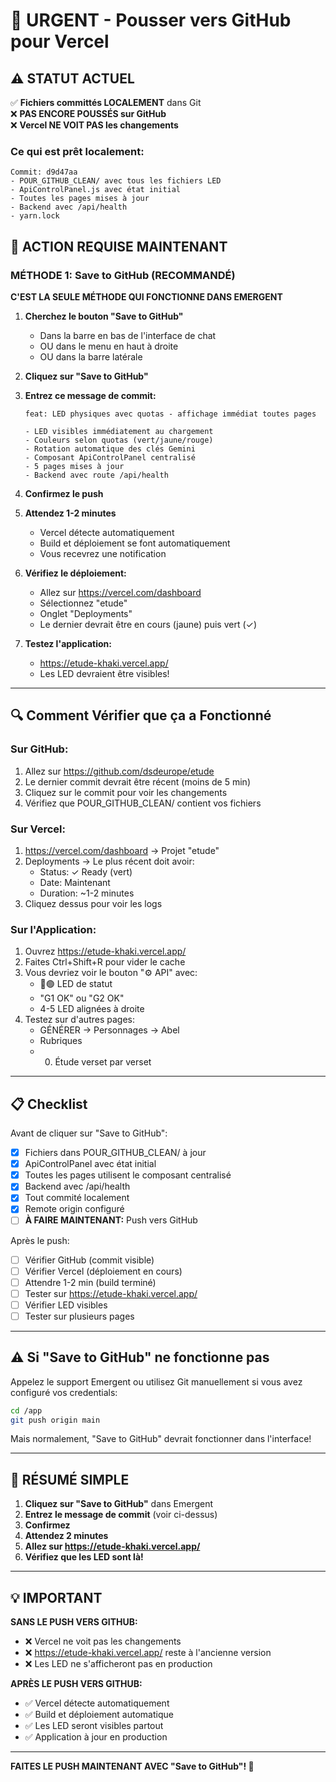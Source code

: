# 🚨 URGENT - Pousser vers GitHub pour Vercel

## ⚠️ STATUT ACTUEL

✅ **Fichiers committés LOCALEMENT** dans Git  
❌ **PAS ENCORE POUSSÉS sur GitHub**  
❌ **Vercel NE VOIT PAS les changements**

### Ce qui est prêt localement:
```
Commit: d9d47aa
- POUR_GITHUB_CLEAN/ avec tous les fichiers LED
- ApiControlPanel.js avec état initial
- Toutes les pages mises à jour
- Backend avec /api/health
- yarn.lock
```

## 🎯 ACTION REQUISE MAINTENANT

### MÉTHODE 1: Save to GitHub (RECOMMANDÉ)

**C'EST LA SEULE MÉTHODE QUI FONCTIONNE DANS EMERGENT**

1. **Cherchez le bouton "Save to GitHub"**
   - Dans la barre en bas de l'interface de chat
   - OU dans le menu en haut à droite
   - OU dans la barre latérale

2. **Cliquez sur "Save to GitHub"**

3. **Entrez ce message de commit:**
   ```
   feat: LED physiques avec quotas - affichage immédiat toutes pages
   
   - LED visibles immédiatement au chargement
   - Couleurs selon quotas (vert/jaune/rouge)
   - Rotation automatique des clés Gemini
   - Composant ApiControlPanel centralisé
   - 5 pages mises à jour
   - Backend avec route /api/health
   ```

4. **Confirmez le push**

5. **Attendez 1-2 minutes**
   - Vercel détecte automatiquement
   - Build et déploiement se font automatiquement
   - Vous recevrez une notification

6. **Vérifiez le déploiement:**
   - Allez sur https://vercel.com/dashboard
   - Sélectionnez "etude"
   - Onglet "Deployments" 
   - Le dernier devrait être en cours (jaune) puis vert (✓)

7. **Testez l'application:**
   - https://etude-khaki.vercel.app/
   - Les LED devraient être visibles!

---

## 🔍 Comment Vérifier que ça a Fonctionné

### Sur GitHub:
1. Allez sur https://github.com/dsdeurope/etude
2. Le dernier commit devrait être récent (moins de 5 min)
3. Cliquez sur le commit pour voir les changements
4. Vérifiez que POUR_GITHUB_CLEAN/ contient vos fichiers

### Sur Vercel:
1. https://vercel.com/dashboard → Projet "etude"
2. Deployments → Le plus récent doit avoir:
   - Status: ✓ Ready (vert)
   - Date: Maintenant
   - Duration: ~1-2 minutes
3. Cliquez dessus pour voir les logs

### Sur l'Application:
1. Ouvrez https://etude-khaki.vercel.app/
2. Faites Ctrl+Shift+R pour vider le cache
3. Vous devriez voir le bouton "⚙️ API" avec:
   - 🔴🟢 LED de statut
   - "G1 OK" ou "G2 OK" 
   - 4-5 LED alignées à droite
4. Testez sur d'autres pages:
   - GÉNÉRER → Personnages → Abel
   - Rubriques
   - 0. Étude verset par verset

---

## 📋 Checklist

Avant de cliquer sur "Save to GitHub":
- [x] Fichiers dans POUR_GITHUB_CLEAN/ à jour
- [x] ApiControlPanel avec état initial
- [x] Toutes les pages utilisent le composant centralisé
- [x] Backend avec /api/health
- [x] Tout commité localement
- [x] Remote origin configuré
- [ ] **À FAIRE MAINTENANT:** Push vers GitHub

Après le push:
- [ ] Vérifier GitHub (commit visible)
- [ ] Vérifier Vercel (déploiement en cours)
- [ ] Attendre 1-2 min (build terminé)
- [ ] Tester sur https://etude-khaki.vercel.app/
- [ ] Vérifier LED visibles
- [ ] Tester sur plusieurs pages

---

## ⚠️ Si "Save to GitHub" ne fonctionne pas

Appelez le support Emergent ou utilisez Git manuellement si vous avez configuré vos credentials:

```bash
cd /app
git push origin main
```

Mais normalement, "Save to GitHub" devrait fonctionner dans l'interface!

---

## 🎯 RÉSUMÉ SIMPLE

1. **Cliquez sur "Save to GitHub"** dans Emergent
2. **Entrez le message de commit** (voir ci-dessus)
3. **Confirmez**
4. **Attendez 2 minutes**
5. **Allez sur https://etude-khaki.vercel.app/**
6. **Vérifiez que les LED sont là!**

---

## 💡 IMPORTANT

**SANS LE PUSH VERS GITHUB:**
- ❌ Vercel ne voit pas les changements
- ❌ https://etude-khaki.vercel.app/ reste à l'ancienne version
- ❌ Les LED ne s'afficheront pas en production

**APRÈS LE PUSH VERS GITHUB:**
- ✅ Vercel détecte automatiquement
- ✅ Build et déploiement automatique
- ✅ Les LED seront visibles partout
- ✅ Application à jour en production

---

**FAITES LE PUSH MAINTENANT AVEC "Save to GitHub"! 🚀**

